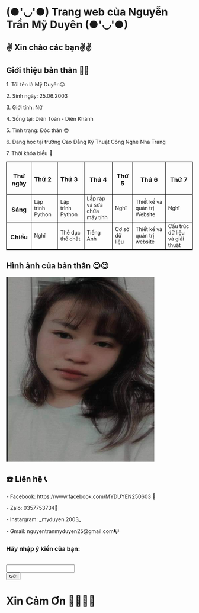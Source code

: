 
  <html>
  <head>
	       <h1> (●'◡'●) Trang web của Nguyễn Trần Mỹ Duyên (●'◡'●)</h1>
	  <meta charset="100">
	
</head>
<body>
	<h2>✌️ Xin chào các bạn✌️✌️ </h2>
        <h2>Giới thiệu bản thân 🙋‍♀️</h2>
             <p>1. Tôi tên là Mỹ Duyên😉 </p>
	     <p>2. Sinh ngày: 25.06.2003</p>
	     <p>3. Giới tính: Nữ</p>
	     <p>4. Sống tại: Diên Toàn - Diên Khánh</p>
	     <P>5. Tình trạng: Độc thân 😎</p>
	     <p>6. Đang học tại trường Cao Đẳng Kỹ Thuật Công Nghệ Nha Trang</p>
	     <p>7. Thời khóa biểu 🥱
	<table border= 1>
<style>
table, th, td, tr {
  border:1px solid black;
}
</style>	
  <tr>
	  <th><h3>Thứ ngày</h3></th>
	  <td><h3>Thứ 2</h3></td>
          <td><h3>Thứ 3</h3></td>
          <th><h3>Thứ 4 </h3></th>
          <th><h3> Thứ 5</h3></th>
          <th><h3>Thứ 6 </h3></th>
          <th><h3>Thứ 7 </h3></th>
  </tr>
  <tr>
	  <th><h3>Sáng</h3></th>
          <td>Lập trình Python</td>
          <td>Lập trình Python</td>
          <td> Lắp ráp và sửa chữa máy tính</td>
          <td> Nghĩ</td>
          <td> Thiết kế và quản trị Website</td>
          <td> Nghĩ</td>
  </tr>
  <tr>
	  <th><h3>Chiều</h3></th>
          <td>Nghĩ</td>
          <td>Thể dục thể chất</td>
          <td> Tiếng Anh </td>
          <td> Cơ sở dữ liệu</td>
          <td> Thiết kế và quản trị website</td>
    <td> Cấu trúc dữ liệu và giải thuật</td>
  </tr>
  </table>
	<h2> Hình ảnh của bản thân 😉😉</h2>
             <img src="271652843_652429902446767_453189311942881898_n.jpg" width="400" height="500" />
        <h2> ☎️ Liên hệ 📞</h2>
		<p>- Facebook: https://www.facebook.com/MYDUYEN250603 📲 </p>
		<p>- Zalo: 0357753734📱</p>
		<p>-  Instargram: _myduyen.2003_ </p>
		<p>- Gmail: nguyentranmyduyen25@gmail.com📭 </p>
	<form action="http://xuanthulab.net" method="get">
	<label><h3>Hãy nhập ý kiến của bạn:</h3></label><br>
        <input name="name" type="text" value=""><br>
</form>
	<input type="submit" name="submit" value="Gửi" />
	<h1> Xin Cảm Ơn 🙇‍♀️🙇‍♀️</h1>
</body>
</html>
 
   
